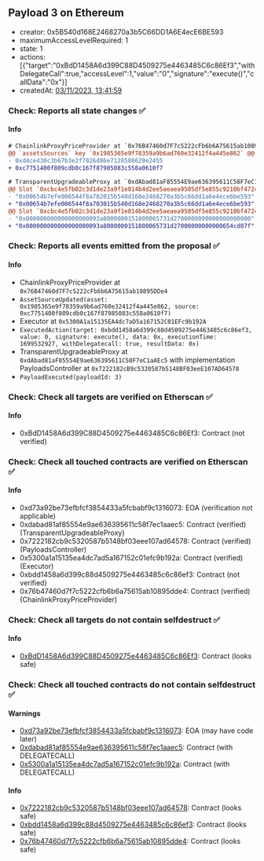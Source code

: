 ## Payload 3 on Ethereum

- creator: 0x5B540d168E2468270a3b5C66DD1A6E4ecE6BE593
- maximumAccessLevelRequired: 1
- state: 1
- actions: [{"target":"0xBdD1458A6d399C88D4509275e4463485C6c86Ef3","withDelegateCall":true,"accessLevel":1,"value":"0","signature":"execute()","callData":"0x"}]
- createdAt: [03/11/2023, 13:41:59](https://etherscan.io/tx/0x4eface0c4e524cd717eb21072870a4b9bfbb54b5bea5f3dd43d6a16508014ec4)

### Check: Reports all state changes :white_check_mark:

#### Info


```diff
# ChainlinkProxyPriceProvider at `0x76B47460d7F7c5222cFb6b6A75615ab10895DDe4`
@@ `assetsSources` key `0x1985365e9f78359a9b6ad760e32412f4a445e862` @@
- 0xd4ce430c3b67b3e2f7026d86e7128588629e2455
+ 0xc7751400f809cdb0c167f87985083c558a0610f7

```

```diff
# TransparentUpgradeableProxy at `0xdAbad81aF85554E9ae636395611C58F7eC1aAEc5` with implementation PayloadsController at `0x7222182cB9c5320587b5148BF03eeE107AD64578`
@@ Slot `0xcbc4e5fb02c3d1de23a9f1e014b4d2ee5aeaea9505df5e855c9210bf472495af` @@
- "0x00654b7efe006544f8a702015b540d168e2468270a3b5c66dd1a6e4ece6be593"
+ "0x00654b7efe006544f8a703015b540d168e2468270a3b5c66dd1a6e4ece6be593"
@@ Slot `0xcbc4e5fb02c3d1de23a9f1e014b4d2ee5aeaea9505df5e855c9210bf472495b0` @@
- "0x000000000000000000093a8000000151800065731d2700000000000000000000"
+ "0x000000000000000000093a8000000151800065731d27000000000000654cd07f"
```


### Check: Reports all events emitted from the proposal :white_check_mark:

#### Info

- ChainlinkProxyPriceProvider at `0x76B47460d7F7c5222cFb6b6A75615ab10895DDe4`
- `AssetSourceUpdated(asset: 0x1985365e9f78359a9b6ad760e32412f4a445e862, source: 0xc7751400f809cdb0c167f87985083c558a0610f7)`
- Executor at `0x5300A1a15135EA4dc7aD5a167152C01EFc9b192A`
- `ExecutedAction(target: 0xbdd1458a6d399c88d4509275e4463485c6c86ef3, value: 0, signature: execute(), data: 0x, executionTime: 1699532927, withDelegatecall: true, resultData: 0x)`
- TransparentUpgradeableProxy at `0xdAbad81aF85554E9ae636395611C58F7eC1aAEc5` with implementation PayloadsController at `0x7222182cB9c5320587b5148BF03eeE107AD64578`
- `PayloadExecuted(payloadId: 3)`

### Check: Check all targets are verified on Etherscan :white_check_mark:

#### Info

- 0xBdD1458A6d399C88D4509275e4463485C6c86Ef3: Contract (not verified)

### Check: Check all touched contracts are verified on Etherscan :white_check_mark:

#### Info

- 0xd73a92be73efbfcf3854433a5fcbabf9c1316073: EOA (verification not applicable)
- 0xdabad81af85554e9ae636395611c58f7ec1aaec5: Contract (verified) (TransparentUpgradeableProxy)
- 0x7222182cb9c5320587b5148bf03eee107ad64578: Contract (verified) (PayloadsController)
- 0x5300a1a15135ea4dc7ad5a167152c01efc9b192a: Contract (verified) (Executor)
- 0xbdd1458a6d399c88d4509275e4463485c6c86ef3: Contract (not verified)
- 0x76b47460d7f7c5222cfb6b6a75615ab10895dde4: Contract (verified) (ChainlinkProxyPriceProvider)

### Check: Check all targets do not contain selfdestruct :white_check_mark:

#### Info

- [0xBdD1458A6d399C88D4509275e4463485C6c86Ef3](https://etherscan.io/address/0xBdD1458A6d399C88D4509275e4463485C6c86Ef3): Contract (looks safe)

### Check: Check all touched contracts do not contain selfdestruct :white_check_mark:

#### Warnings

- [0xd73a92be73efbfcf3854433a5fcbabf9c1316073](https://etherscan.io/address/0xd73a92be73efbfcf3854433a5fcbabf9c1316073): EOA (may have code later)
- [0xdabad81af85554e9ae636395611c58f7ec1aaec5](https://etherscan.io/address/0xdabad81af85554e9ae636395611c58f7ec1aaec5): Contract (with DELEGATECALL)
- [0x5300a1a15135ea4dc7ad5a167152c01efc9b192a](https://etherscan.io/address/0x5300a1a15135ea4dc7ad5a167152c01efc9b192a): Contract (with DELEGATECALL)

#### Info

- [0x7222182cb9c5320587b5148bf03eee107ad64578](https://etherscan.io/address/0x7222182cb9c5320587b5148bf03eee107ad64578): Contract (looks safe)
- [0xbdd1458a6d399c88d4509275e4463485c6c86ef3](https://etherscan.io/address/0xbdd1458a6d399c88d4509275e4463485c6c86ef3): Contract (looks safe)
- [0x76b47460d7f7c5222cfb6b6a75615ab10895dde4](https://etherscan.io/address/0x76b47460d7f7c5222cfb6b6a75615ab10895dde4): Contract (looks safe)

